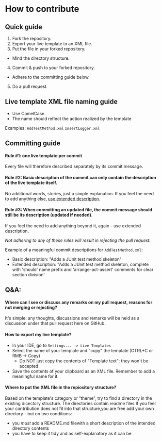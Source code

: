 # How to contribute

## Quick guide
1. Fork the repository.
2. Export your live template to an XML file.
3. Put the file in your forked repository.
  * Mind the directory structure.
4. Commit & push to your forked repository.
  * Adhere to the committing guide below.
5. Do a pull request.

## Live template XML file naming guide
* Use CamelCase.
* The name should reflect the action realized by the template

Examples:
`AddTestMethod.xml`
`InsertLogger.xml`

## Committing guide
#### Rule #1: one live template per commit
Every file will therefore described separately by its commit message.

#### Rule #2: Basic description of the commit can only contain the description of the live template itself.
No additional words, stories, just a simple explanation.
If you feel the need to add anything else, [use extended description](http://stackoverflow.com/questions/9562304/github-commit-with-extended-message).

#### Rule #3: When committing an updated file, the commit message should still be its description (updated if needed). 
If you feel the need to add anything beyond it, again - use extended description.

*Not adhering to any of these rules will result in rejecting the pull request.*

Example of a meaningful commit descriptions for `AddTestMethod.xml`:
* Basic description: "Adds a JUnit test method skeleton"
* Extended description: "Adds a JUnit test method skeleton, complete with 'should' name prefix and 'arrange-act-assert' comments for clear section division'

## Q&A:
#### Where can I see or discuss any remarks on my pull request, reasons for not merging or rejecting?
It's simple: any thoughts, discussions and remarks will be held as a discussion under that pull request here on GitHub.

#### How to export my live template?
* In your IDE, go to `Settings... -> Live Templates`
* Select the name of your template and "copy" the template (CTRL+C or RMB -> Copy)
  * Do NOT just copy the contents of "Template text"; they won't be accepted
* Save the contents of your clipboard as an XML file. Remember to add a meaningful name for it.

#### Where to put the XML file in the repiository structure?
Based on the template's category or "theme", try to find a directory in the existing dicectory structure. 
The directories contain readme files
If you feel your contribution does not fit into that structure,you are free add your own directory - but on two conditions:
* you *must* add a README.md filewith a short description of the intended directory contents
* you have to keep it tidy and as self-explanatory as it can be


